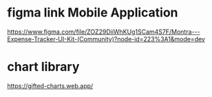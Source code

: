 # figma link Mobile Application
https://www.figma.com/file/ZOZ29DiiWhKUg1SCam4S7F/Montra---Expense-Tracker-UI-Kit-(Community)?node-id=223%3A1&mode=dev



# chart library

https://gifted-charts.web.app/



<!-- cd android 
./gradlew assembleRelease -->